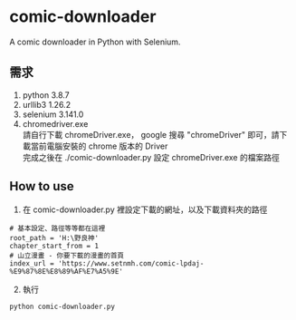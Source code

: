# comic-downloader
A comic downloader in Python with Selenium.

## 需求
1. python 3.8.7  
2. urllib3 1.26.2  
3. selenium 3.141.0  
4. chromedriver.exe  
請自行下載 chromeDriver.exe， google 搜尋 "chromeDriver" 即可，請下載當前電腦安裝的 chrome 版本的 Driver  
完成之後在 ./comic-downloader.py 設定 chromeDriver.exe 的檔案路徑  

## How to use
1. 在 comic-downloader.py 裡設定下載的網址，以及下載資料夾的路徑
```
# 基本設定、路徑等等都在這裡
root_path = 'H:\野良神'
chapter_start_from = 1
# 山立漫畫 - 你要下載的漫畫的首頁
index_url = 'https://www.setnmh.com/comic-lpdaj-%E9%87%8E%E8%89%AF%E7%A5%9E'

```
2. 執行
```bash
python comic-downloader.py
```
